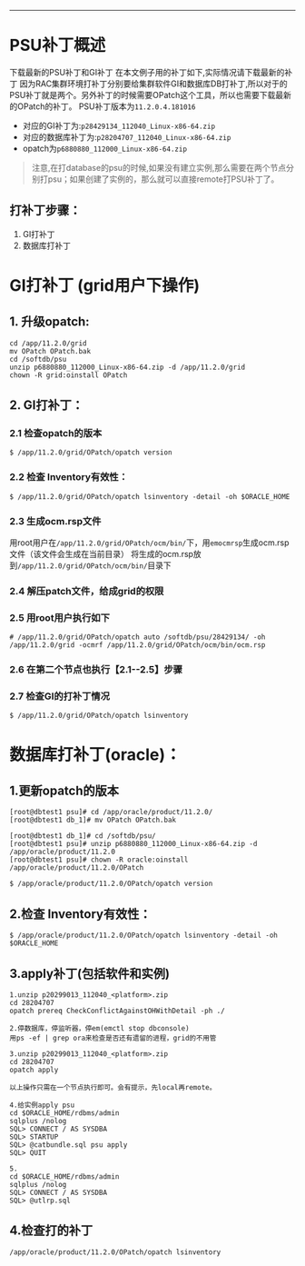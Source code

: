 
<!-- toc -->

* * * * *

# PSU补丁概述
下载最新的PSU补丁和GI补丁
在本文例子用的补丁如下,实际情况请下载最新的补丁
因为RAC集群环境打补丁分别要给集群软件GI和数据库DB打补丁,所以对于的PSU补丁就是两个。另外补丁的时候需要OPatch这个工具，所以也需要下载最新的OPatch的补丁。
PSU补丁版本为`11.2.0.4.181016`
- 对应的GI补丁为:`p28429134_112040_Linux-x86-64.zip `
- 对应的数据库补丁为:`p28204707_112040_Linux-x86-64.zip`
- opatch为`p6880880_112000_Linux-x86-64.zip`

>注意,在打database的psu的时候,如果没有建立实例,那么需要在两个节点分别打psu；如果创建了实例的，那么就可以直接remote打PSU补丁了。


## 打补丁步骤：
1. GI打补丁
2. 数据库打补丁


# GI打补丁 (grid用户下操作)
## 1. 升级opatch:
```
cd /app/11.2.0/grid
mv OPatch OPatch.bak
cd /softdb/psu
unzip p6880880_112000_Linux-x86-64.zip -d /app/11.2.0/grid
chown -R grid:oinstall OPatch
```

## 2. GI打补丁：
### 2.1 检查opatch的版本
```
$ /app/11.2.0/grid/OPatch/opatch version
```

### 2.2 检查 Inventory有效性：
```
$ /app/11.2.0/grid/OPatch/opatch lsinventory -detail -oh $ORACLE_HOME
```

### 2.3 生成ocm.rsp文件
用root用户在`/app/11.2.0/grid/OPatch/ocm/bin/`下，用`emocmrsp`生成ocm.rsp文件（该文件会生成在当前目录）
将生成的ocm.rsp放到`/app/11.2.0/grid/OPatch/ocm/bin/`目录下

### 2.4 解压patch文件，给成grid的权限

### 2.5 用root用户执行如下
```
# /app/11.2.0/grid/OPatch/opatch auto /softdb/psu/28429134/ -oh /app/11.2.0/grid -ocmrf /app/11.2.0/grid/OPatch/ocm/bin/ocm.rsp
```

### 2.6 在第二个节点也执行【2.1--2.5】步骤

### 2.7 检查GI的打补丁情况
```
$ /app/11.2.0/grid/OPatch/opatch lsinventory
```

# 数据库打补丁(oracle)：

## 1.更新opatch的版本
```
[root@dbtest1 psu]# cd /app/oracle/product/11.2.0/
[root@dbtest1 db_1]# mv OPatch OPatch.bak

[root@dbtest1 db_1]# cd /softdb/psu/
[root@dbtest1 psu]# unzip p6880880_112000_Linux-x86-64.zip -d /app/oracle/product/11.2.0
[root@dbtest1 psu]# chown -R oracle:oinstall /app/oracle/product/11.2.0/OPatch

$ /app/oracle/product/11.2.0/OPatch/opatch version
```

## 2.检查 Inventory有效性：
```
$ /app/oracle/product/11.2.0/OPatch/opatch lsinventory -detail -oh $ORACLE_HOME
```

## 3.apply补丁(包括软件和实例)

```
1.unzip p20299013_112040_<platform>.zip
cd 28204707
opatch prereq CheckConflictAgainstOHWithDetail -ph ./

2.停数据库，停监听器，停em(emctl stop dbconsole)
用ps -ef | grep ora来检查是否还有遗留的进程，grid的不用管

3.unzip p20299013_112040_<platform>.zip
cd 28204707
opatch apply

以上操作只需在一个节点执行即可。会有提示，先local再remote。

4.给实例apply psu
cd $ORACLE_HOME/rdbms/admin
sqlplus /nolog
SQL> CONNECT / AS SYSDBA
SQL> STARTUP
SQL> @catbundle.sql psu apply
SQL> QUIT

5.
cd $ORACLE_HOME/rdbms/admin
sqlplus /nolog
SQL> CONNECT / AS SYSDBA
SQL> @utlrp.sql
```

## 4.检查打的补丁
```
/app/oracle/product/11.2.0/OPatch/opatch lsinventory
```
